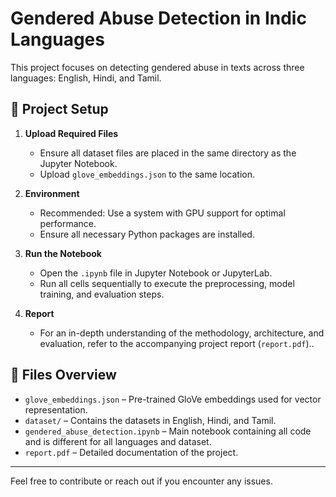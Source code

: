 # Gendered Abuse Detection in Indic Languages

This project focuses on detecting gendered abuse in texts across three languages: English, Hindi, and Tamil.

## 📁 Project Setup

1. **Upload Required Files**
   - Ensure all dataset files are placed in the same directory as the Jupyter Notebook.
   - Upload `glove_embeddings.json` to the same location.

2. **Environment**
   - Recommended: Use a system with GPU support for optimal performance.
   - Ensure all necessary Python packages are installed. 

3. **Run the Notebook**
   - Open the `.ipynb` file in Jupyter Notebook or JupyterLab.
   - Run all cells sequentially to execute the preprocessing, model training, and evaluation steps.

4. **Report**
   - For an in-depth understanding of the methodology, architecture, and evaluation, refer to the accompanying project report (`report.pdf`)..

## 📄 Files Overview

- `glove_embeddings.json` – Pre-trained GloVe embeddings used for vector representation.
- `dataset/` – Contains the datasets in English, Hindi, and Tamil.
- `gendered_abuse_detection.ipynb` – Main notebook containing all code and is different for all languages and dataset.
- `report.pdf` – Detailed documentation of the project.

---

Feel free to contribute or reach out if you encounter any issues.
